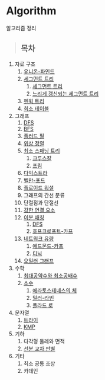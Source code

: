 # Algorithm
알고리즘 정리

> ## 목차
1. 자료 구조
	1. [유니온-파인드](./Data%20Structure/UnionFind)
	2. [세그먼트 트리](.Data%20Structure/SegmentTree)
		1. [세그먼트 트리](./Data%20Structure/SegmentTree/SegmentTree)
		2. [느리게 갱신되는 세그먼트 트리](./Data%20Structure/SegmentTree/SegmentTree(Lazy%20Propagation))
	3. [펜윅 트리](./Data%20Structure/FenwickTree)
	4. [희소 테이블](./Data%20Structure/SparseTable)
2. 그래프
	1. [DFS](./Graph/DFS)
	2. [BFS](./Graph/BFS)
	3. [플러드 필](./Graph/FloodFill)
	4. [위상 정렬](./Graph/TopologicalSort)
	5. [최소 스패닝 트리](./Graph/MST)  
	  	1. [크루스칼](./Graph/MST/Kruskal)  
	  	2. [프림](./Graph/MST/Prim)
	6. [다익스트라](./Graph/Dijkstra)
	7. [벨만-포드](./Graph/Bellman-Ford)
	8. [플로이드 워셜](./Graph/FloydWarshall)
	9. 그래프의 간선 분류
	10. 단절점과 단절선
	11. [강한 연결 요소](./Graph/SCC)
	12. [이분 매칭](./Graph/BipartiteMatching)
	  	1. [DFS](./Graph/BipartiteMatching/DFS)  
		  2. [호프크로프트-카프](./Graph/BipartiteMatching/Hopcroft-Karp)
	13. [네트워크 유량](./Graph/NetworkFlow)
	  	1. [에드몬드-카프](./Graph/NetworkFlow/Edmonds-Karf)  
		  2. [디닉](./Graph/NetworkFlow/Dinic)
	14. [오일러 그래프](./Graph/EulerGraph)
3. 수학  
	1. [최대공약수와 최소공배수](./Math/GCD%2C%20LCM)  
	2. [소수](./Math/Prime%20Number)  
	  	1. [에라토스테네스의 체](./Math/Prime%20Number/Sieve%20of%20Eratosthenes)  
	  	2. [밀러-라빈](./Math/Prime%20Number/Miller-Rabin)
	  	3. [폴라드 로](./Math/Prime%20Number/Pollard's%20Rho)
5. 문자열  
	1. [트라이](./String/Trie) 
	2. [KMP](./String/KMP)
6. 기하  
	1. 다각형 둘레와 면적
	2. [선분 교차 판별](./Geometry/Line%20Segment%20Intersection)
8. 기타
	1. 최소 공통 조상
	2. 카데인
